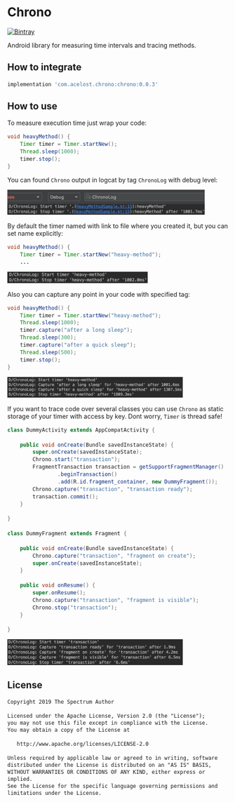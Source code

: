 # Chrono

[![Bintray][bintraybadge-svg]][bintray]

Android library for measuring time intervals and tracing methods.

## How to integrate

```groovy
implementation 'com.acelost.chrono:chrono:0.0.3'
```

## How to use
To measure execution time just wrap your code:
 
```java
void heavyMethod() {
    Timer timer = Timer.startNew();
    Thread.sleep(1000);
    timer.stop();
}
```
You can found `Chrono` output in logcat by tag `ChronoLog` with debug level:

<img src="chrono_log_sample_1.png" width="450">

By default the timer named with link to file where you created it, but you can set name explicitly:

```java
void heavyMethod() {
    Timer timer = Timer.startNew("heavy-method");
    ...
```

<img src="chrono_log_sample_2.png" width="320">

Also you can capture any point in your code with specified tag:

```java
void heavyMethod() {
    Timer timer = Timer.startNew("heavy-method");
    Thread.sleep(1000);
    timer.capture("after a long sleep");
    Thread.sleep(300);
    timer.capture("after a quick sleep");
    Thread.sleep(500);
    timer.stop();
}
```

<img src="chrono_log_sample_3.png" width="400">

If you want to trace code over several classes you can use `Chrono` as static storage of your timer with access by key. Dont worry, `Timer` is thread safe!

```java
class DummyActivity extends AppCompatActivity {
    
    public void onCreate(Bundle savedInstanceState) {
        super.onCreate(savedInstanceState);
        Chrono.start("transaction");
        FragmentTransaction transaction = getSupportFragmentManager()
                .beginTransaction()
                .add(R.id.fragment_container, new DummyFragment());
        Chrono.capture("transaction", "transaction ready");
        transaction.commit();
    }
    
}

class DummyFragment extends Fragment {
    
    public void onCreate(Bundle savedInstanceState) {
        Chrono.capture("transaction", "fragment on create");
        super.onCreate(savedInstanceState);
    }
    
    public void onResume() {
        super.onResume();
        Chrono.capture("transaction", "fragment is visible");
        Chrono.stop("transaction");
    }
    
}
```

<img src="chrono_log_sample_4.png" width="400">

## License

    Copyright 2019 The Spectrum Author

    Licensed under the Apache License, Version 2.0 (the "License");
    you may not use this file except in compliance with the License.
    You may obtain a copy of the License at

       http://www.apache.org/licenses/LICENSE-2.0

    Unless required by applicable law or agreed to in writing, software
    distributed under the License is distributed on an "AS IS" BASIS,
    WITHOUT WARRANTIES OR CONDITIONS OF ANY KIND, either express or implied.
    See the License for the specific language governing permissions and
    limitations under the License.
    
[bintray]: https://bintray.com/acelost/Chrono/chrono
[bintraybadge-svg]: https://img.shields.io/bintray/v/acelost/Chrono/chrono.svg
